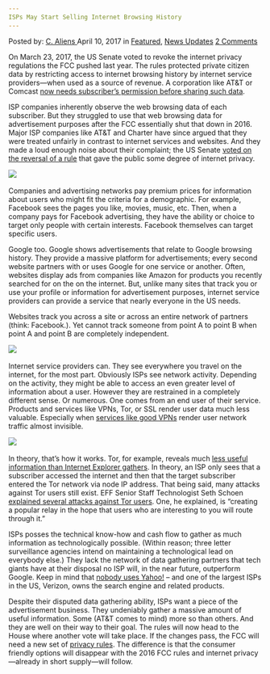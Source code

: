 ```yaml
---
ISPs May Start Selling Internet Browsing History
---
```

<article class="post-listing post-19111 post type-post status-publish format-standard has-post-thumbnail hentry  tag-browsing tag-history tag-internet tag-isps tag-selling tag-start">
    <div class="post-inner">
        <span>Posted by: <a href="https://www.deepdotweb.com/author/caliens/" title="">C. Aliens </a></span>
    <span>April 10, 2017</span>
    <span>in <a href="https://www.deepdotweb.com/category/deepdot-news/" rel="category tag">Featured</a>, <a href="https://www.deepdotweb.com/category/news-updates/" rel="category tag">News Updates</a></span>
    <span><a href="https://www.deepdotweb.com/2017/04/10/isps-may-start-selling-internet-browsing-history/#comments">2 Comments</a></span>
    </p>
    <div class="clear"></div>
    <div class="entry">
    <p>On March 23, 2017, the US Senate voted to revoke the internet privacy regulations the FCC pushed last year. The rules protected private citizen data by restricting access to internet browsing history by internet service providers—when used as a source of revenue. A corporation like AT&amp;T or Comcast <a href="https://www.theverge.com/2016/10/27/13428976/fcc-passes-isp-privacy-rules">now needs subscriber’s permission before sharing such data</a>.</p>
    <p>ISP companies inherently observe the web browsing data of each subscriber. But they struggled to use that web browsing data for advertisement purposes after the FCC essentially shut that down in 2016. Major ISP companies like AT&amp;T and Charter have since argued that they were treated unfairly in contrast to internet services and websites. And they made a loud enough noise about their complaint; the US Senate <a href="https://www.congress.gov/bill/115th-congress/senate-joint-resolution/34/text">voted on the reversal of a rule</a> that gave the public some degree of internet privacy.</p>
    <p><img class="wp-image-19117 aligncenter" src="/imgs/2017/04/word-image-36.png" srcset="/imgs/2017/04/word-image-36.png 769w, /imgs/2017/04/word-image-36-300x189.png 300w" sizes="(max-width: 769px) 100vw, 769px"/></p>
    <p>Companies and advertising networks pay premium prices for information about users who might fit the criteria for a demographic. For example, Facebook sees the pages you like, movies, music, etc. Then, when a company pays for Facebook advertising, they have the ability or choice to target only people with certain interests. Facebook themselves can target specific users.</p>
    <p>Google too. Google shows advertisements that relate to Google browsing history. They provide a massive platform for advertisements; every second website partners with or uses Google for one service or another. Often, websites display ads from companies like Amazon for products you recently searched for on the on the internet. But, unlike many sites that track you or use your profile or information for advertisement purposes, internet service providers can provide a service that nearly everyone in the US needs.</p>
    <p>Websites track you across a site or across an entire network of partners (think: Facebook.). Yet cannot track someone from point A to point B when point A and point B are completely independent.</p>
    <p><img class="wp-image-19118 aligncenter" src="/imgs/2017/04/word-image-37.png" srcset="/imgs/2017/04/word-image-37.png 903w, /imgs/2017/04/word-image-37-300x175.png 300w" sizes="(max-width: 903px) 100vw, 903px"/></p>
    <p>Internet service providers can. They see everywhere you travel on the internet, for the most part. Obviously ISPs see network activity. Depending on the activity, they might be able to access an even greater level of information about a user. However they are restrained in a completely different sense. Or numerous. One comes from an end user of their service. Products and services like VPNs, Tor, or SSL render user data much less valuable. Especially when <a href="https://www.deepdotweb.com/vpn-comparison-chart/">services like good VPNs</a> render user network traffic almost invisible.</p>
    <p><img class="wp-image-19119" src="/imgs/2017/04/word-image-38.png" srcset="/imgs/2017/04/word-image-38.png 829w, /imgs/2017/04/word-image-38-300x131.png 300w" sizes="(max-width: 829px) 100vw, 829px"/></p>
    <p>In theory, that&#8217;s how it works. Tor, for example, reveals much <a href="https://www.deepdotweb.com/2017/02/02/windows-10-not-free-privacy-issues/">less useful information than Internet Explorer gathers</a>. In theory, an ISP only sees that a subscriber accessed the internet and then that the target subscriber entered the Tor network via node IP address. That being said, many attacks against Tor users still exist. EFF Senior Staff Technologist Seth Schoen <a href="https://lists.torproject.org/pipermail/tor-talk/2014-October/035115.html">explained several attacks against Tor users</a>. One, he explained, is &#8220;creating a popular relay in the hope that users who are interesting to you will route through it.”</p>
    <p>ISPs posses the technical know-how and cash flow to gather as much information as technologically possible. (Within reason; three letter surveillance agencies intend on maintaining a technological lead on everybody else.) They lack the network of data gathering partners that tech giants have at their disposal no ISP will, in the near future, outperform Google. Keep in mind that <a href="https://www.deepdotweb.com/2016/09/10/lawyers-get-4-million-consumers-nothing-yahoos-internet-privacy-case/">nobody uses Yahoo!</a> – and one of the largest ISPs in the US, Verizon, owns the search engine and related products.</p>
    <p>Despite their disputed data gathering ability, ISPs want a piece of the advertisement business. They undeniably gather a massive amount of useful information. Some (AT&amp;T comes to mind) more so than others. And they are well on their way to their goal. The rules will now head to the House where another vote will take place. If the changes pass, the FCC will need a new set of <a href="https://www.deepdotweb.com/tag/security/">privacy rules</a>. The difference is that the consumer friendly options will disappear with the 2016 FCC rules and internet privacy—already in short supply—will follow.</p>
    </div>
    <span style="display:none"><a href="https://www.deepdotweb.com/tag/browsing/" rel="tag">browsing</a> <a href="https://www.deepdotweb.com/tag/history/" rel="tag">history</a> <a href="https://www.deepdotweb.com/tag/internet/" rel="tag">internet</a> <a href="https://www.deepdotweb.com/tag/isps/" rel="tag">isps</a> <a href="https://www.deepdotweb.com/tag/selling/" rel="tag">selling</a> <a href="https://www.deepdotweb.com/tag/start/" rel="tag">start</a></span> <span style="display:none" class="updated">2017-04-10</span>
    <div style="display:none" class="vcard author" itemprop="author" itemscope itemtype="http://schema.org/Person"><strong class="fn" itemprop="name"><a href="https://www.deepdotweb.com/author/caliens/" title="Posts by C. Aliens" rel="author">C. Aliens</a></strong></div>
    </div>
</article>

